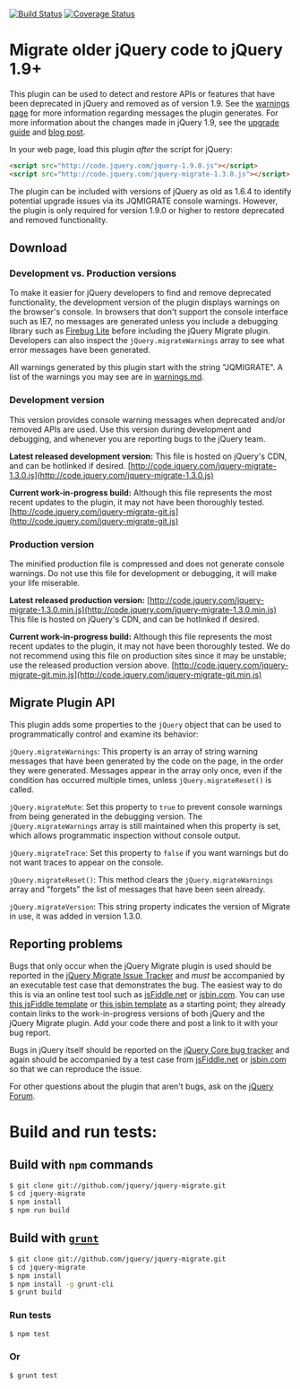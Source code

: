 [![Build Status](https://travis-ci.org/jquery/jquery-migrate.svg?branch=master)](https://travis-ci.org/jquery/jquery-migrate)
[![Coverage Status](https://img.shields.io/coveralls/jquery/jquery-migrate.svg?style=flat)](https://coveralls.io/r/jquery/jquery-migrate?branch=master)

# Migrate older jQuery code to jQuery 1.9+

This plugin can be used to detect and restore APIs or features that have been deprecated in jQuery and removed as of version 1.9.
See the [warnings page](https://github.com/jquery/jquery-migrate/blob/master/warnings.md) for more information regarding messages the plugin generates.
For more information about the changes made in jQuery 1.9, see the [upgrade guide](http://jquery.com/upgrade-guide/1.9/) and [blog post](http://blog.jquery.com/2013/01/15/jquery-1-9-final-jquery-2-0-beta-migrate-final-released/).

In your web page, load this plugin *after* the script for jQuery:

```html
<script src="http://code.jquery.com/jquery-1.9.0.js"></script>
<script src="http://code.jquery.com/jquery-migrate-1.3.0.js"></script>
```

The plugin can be included with versions of jQuery as old as 1.6.4 to identify potential upgrade issues via its JQMIGRATE console warnings.
However, the plugin is only required for version 1.9.0 or higher to restore deprecated and removed functionality.

## Download

### Development vs. Production versions

To make it easier for jQuery developers to find and remove deprecated functionality, the development version of the plugin displays warnings on the browser's console. In browsers that don't support the console interface such as IE7, no messages are generated unless you include a debugging library such as [Firebug Lite](https://getfirebug.com/firebuglite) before including the jQuery Migrate plugin. Developers can also inspect the `jQuery.migrateWarnings` array to see what error messages have been generated.

All warnings generated by this plugin start with the string "JQMIGRATE". A list of the warnings you may see are in [warnings.md](https://github.com/jquery/jquery-migrate/blob/master/warnings.md).

### Development version

This version provides console warning messages when deprecated and/or removed APIs are used. Use this version during development and debugging, and whenever you are reporting bugs to the jQuery team.

**Latest released development version:** This file is hosted on jQuery's CDN, and can be hotlinked if desired.
[http://code.jquery.com/jquery-migrate-1.3.0.js](http://code.jquery.com/jquery-migrate-1.3.0.js)

**Current work-in-progress build:** Although this file represents the most recent updates to the plugin, it may not have been thoroughly tested.
[http://code.jquery.com/jquery-migrate-git.js](http://code.jquery.com/jquery-migrate-git.js)

### Production version

The minified production file is compressed and does not generate console warnings.  Do not use this file for development or debugging, it will make your life miserable.

**Latest released production version:**
[http://code.jquery.com/jquery-migrate-1.3.0.min.js](http://code.jquery.com/jquery-migrate-1.3.0.min.js)
 This file is hosted on jQuery's CDN, and can be hotlinked if desired.

**Current work-in-progress build:** Although this file represents the most recent updates to the plugin, it may not have been thoroughly tested. We do not recommend using this file on production sites since it may be unstable; use the released production version above.
[http://code.jquery.com/jquery-migrate-git.min.js](http://code.jquery.com/jquery-migrate-git.min.js)

## Migrate Plugin API

This plugin adds some properties to the `jQuery` object that can be used to programmatically control and examine its behavior:

`jQuery.migrateWarnings`: This property is an array of string warning messages that have been generated by the code on the page, in the order they were generated. Messages appear in the array only once, even if the condition has occurred multiple times, unless `jQuery.migrateReset()` is called.

`jQuery.migrateMute`: Set this property to `true` to prevent console warnings from being generated in the debugging version. The `jQuery.migrateWarnings` array is still maintained when this property is set, which allows programmatic inspection without console output.

`jQuery.migrateTrace`: Set this property to `false` if you want warnings but do not want traces to appear on the console.

`jQuery.migrateReset()`: This method clears the `jQuery.migrateWarnings` array and "forgets" the list of messages that have been seen already.

`jQuery.migrateVersion`: This string property indicates the version of Migrate in use, it was added in version 1.3.0.

## Reporting problems

Bugs that only occur when the jQuery Migrate plugin is used should be reported in the [jQuery Migrate Issue Tracker](https://github.com/jquery/jquery-migrate/issues) and *must* be accompanied by an executable test case that demonstrates the bug. The easiest way to do this is via an online test tool such as [jsFiddle.net](http://jsFiddle.net/) or [jsbin.com](http://jsbin.com). You can use [this jsFiddle template](http://jsfiddle.net/4ZwWv/) or [this jsbin template](http://jsbin.com/emuwuy/4/show) as a starting point; they already contain links to the work-in-progress versions of both jQuery and the jQuery Migrate plugin. Add your code there and post a link to it with your bug report.

Bugs in jQuery itself should be reported on the [jQuery Core bug tracker](http://bugs.jquery.com/) and again should be accompanied by a test case from [jsFiddle.net](http://jsFiddle.net/) or [jsbin.com](http://jsbin.com) so that we can reproduce the issue.

For other questions about the plugin that aren't bugs, ask on the [jQuery Forum](http://forum.jquery.com).

Build and run tests:
====================================================

## Build with `npm` commands
```sh
$ git clone git://github.com/jquery/jquery-migrate.git
$ cd jquery-migrate
$ npm install
$ npm run build
```

## Build with [`grunt`](http://gruntjs.com/)

```sh
$ git clone git://github.com/jquery/jquery-migrate.git
$ cd jquery-migrate
$ npm install
$ npm install -g grunt-cli
$ grunt build
```

### Run tests

```sh
$ npm test
```

### Or

```sh
$ grunt test
```
